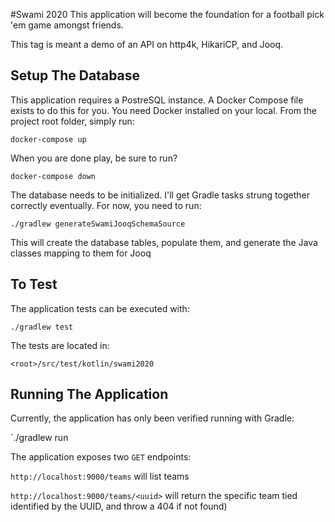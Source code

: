#Swami 2020
This application will become the foundation for a football pick 'em game amongst friends.

This tag is meant a demo of an API on  http4k, HikariCP, and Jooq.

## Setup The Database
This application requires a PostreSQL instance. A Docker Compose file exists to do this for you. You need
Docker installed on your local. From the project root folder, simply run:

`docker-compose up`

When you are done play, be sure to run?

`docker-compose down`

The database needs to be initialized. I'll get Gradle tasks strung together correctly eventually. For now, you need to run:

`./gradlew generateSwamiJooqSchemaSource` 

This will create the database tables, populate them, and generate the Java classes mapping to them for Jooq

## To Test
The application tests can be executed with:

`./gradlew test`

The tests are located in:

`<root>/src/test/kotlin/swami2020`

## Running The Application
Currently, the application has only been verified running with Gradle:

`./gradlew run

The application exposes two `GET` endpoints:

`http://localhost:9000/teams` will list teams

`http://localhost:9000/teams/<uuid>` will return the specific team tied identified by the UUID, and throw a 404 if not found) 
